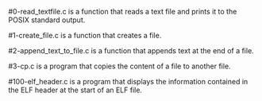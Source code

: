 #0-read_textfile.c is a function that reads a text file and prints it to the POSIX standard output.

#1-create_file.c is a function that creates a file.

#2-append_text_to_file.c is a function that appends text at the end of a file.

#3-cp.c is a program that copies the content of a file to another file.

#100-elf_header.c is a program that displays the information contained in the ELF header at the start of an ELF file.
